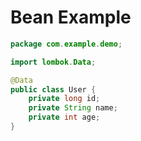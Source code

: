 # Bean Example 

```java
package com.example.demo;

import lombok.Data;

@Data
public class User {
    private long id;
    private String name;
    private int age;
}

```



